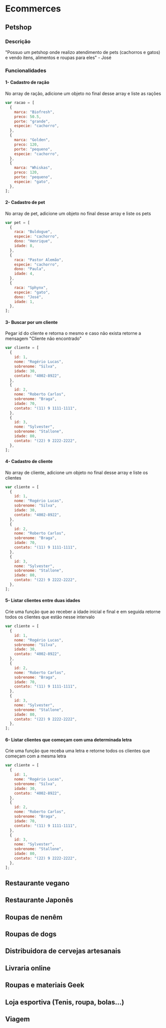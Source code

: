 # Ecommerces

## Petshop

### Descrição

"Possuo um petshop onde realizo atendimento de pets (cachorros e gatos) e vendo itens, alimentos e roupas para eles" - José

### Funcionalidades

#### 1- Cadastro de ração

No array de ração, adicione um objeto no final desse array e liste as rações

```js
var racao = [
  {
    marca: "Biofresh",
    preco: 50.5,
    porte: "grande",
    especie: "cachorro",
  },
  {
    marca: "Golden",
    preco: 120,
    porte: "pequeno",
    especie: "cachorro",
  },
  {
    marca: "Whiskas",
    preco: 120,
    porte: "pequeno",
    especie: "gato",
  },
];
```

#### 2- Cadastro de pet

No array de pet, adicione um objeto no final desse array e liste os pets

```js
var pet = [
  {
    raca: "Buldogue",
    especie: "cachorro",
    dono: "Henrique",
    idade: 8,
  },
  {
    raca: "Pastor Alemão",
    especie: "cachorro",
    dono: "Paula",
    idade: 4,
  },
  {
    raca: "Sphynx",
    especie: "gato",
    dono: "José",
    idade: 1,
  },
];
```

#### 3- Buscar por um cliente

Pegar id do cliente e retorna o mesmo e caso não exista retorne a mensagem "Cliente não encontrado"

```js
var cliente = [
  {
    id: 1,
    nome: "Rogério Lucas",
    sobrenome: "Silva",
    idade: 30,
    contato: "4002-8922",
  },
  {
    id: 2,
    nome: "Roberto Carlos",
    sobrenome: "Braga",
    idade: 70,
    contato: "(11) 9 1111-1111",
  },
  {
    id: 3,
    nome: "Sylvester",
    sobrenome: "Stallone",
    idade: 80,
    contato: "(22) 9 2222-2222",
  },
];
```

#### 4- Cadastro de cliente

No array de cliente, adicione um objeto no final desse array e liste os clientes

```js
var cliente = [
  {
    id: 1,
    nome: "Rogério Lucas",
    sobrenome: "Silva",
    idade: 30,
    contato: "4002-8922",
  },
  {
    id: 2,
    nome: "Roberto Carlos",
    sobrenome: "Braga",
    idade: 70,
    contato: "(11) 9 1111-1111",
  },
  {
    id: 3,
    nome: "Sylvester",
    sobrenome: "Stallone",
    idade: 80,
    contato: "(22) 9 2222-2222",
  },
];
```

#### 5- Listar clientes entre duas idades

Crie uma função que ao receber a idade inicial e final e em seguida retorne todos os clientes que estão nesse intervalo

```js
var cliente = [
  {
    id: 1,
    nome: "Rogério Lucas",
    sobrenome: "Silva",
    idade: 30,
    contato: "4002-8922",
  },
  {
    id: 2,
    nome: "Roberto Carlos",
    sobrenome: "Braga",
    idade: 70,
    contato: "(11) 9 1111-1111",
  },
  {
    id: 3,
    nome: "Sylvester",
    sobrenome: "Stallone",
    idade: 80,
    contato: "(22) 9 2222-2222",
  },
];
```

#### 6- Listar clientes que começam com uma determinada letra

Crie uma função que receba uma letra e retorne todos os clientes que começam com a mesma letra

```js
var cliente = [
  {
    id: 1,
    nome: "Rogério Lucas",
    sobrenome: "Silva",
    idade: 30,
    contato: "4002-8922",
  },
  {
    id: 2,
    nome: "Roberto Carlos",
    sobrenome: "Braga",
    idade: 70,
    contato: "(11) 9 1111-1111",
  },
  {
    id: 3,
    nome: "Sylvester",
    sobrenome: "Stallone",
    idade: 80,
    contato: "(22) 9 2222-2222",
  },
];
```

## Restaurante vegano

## Restaurante Japonês

## Roupas de nenêm

## Roupas de dogs

## Distribuidora de cervejas artesanais

## Livraria online

## Roupas e materiais Geek

## Loja esportiva (Tenis, roupa, bolas...)

## Viagem
